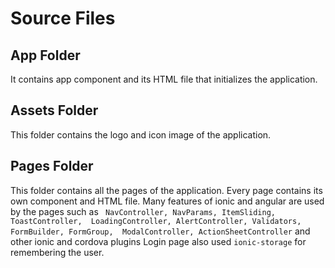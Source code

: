 # Source Files
 
## App Folder

It contains app component and its HTML file that initializes the application.

## Assets Folder

This folder contains the logo and icon image of the application.

## Pages Folder

This folder contains all the pages of the application. Every page contains its own component and HTML file.
Many features of ionic and angular are used by the pages such as ` NavController, NavParams, ItemSliding, ToastController, 
LoadingController, AlertController, Validators, FormBuilder, FormGroup,  ModalController, ActionSheetController` and other ionic and cordova plugins
Login page also used `ionic-storage` for remembering the user.
